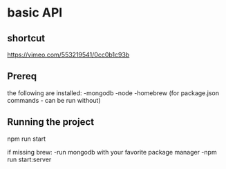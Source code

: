 # basic API

## shortcut
https://vimeo.com/553219541/0cc0b1c93b

## Prereq 
the following are installed:
-mongodb
-node
-homebrew (for package.json commands - can be run without)

## Running the project
npm run start

if missing brew: 
-run mongodb with your favorite package manager
-npm run start:server